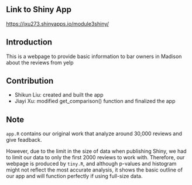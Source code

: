 ## Link to Shiny App
https://jxu273.shinyapps.io/module3shiny/

## Introduction
This is a webpage to provide basic information to bar owners in Madison about the reviews from yelp

## Contribution
- Shikun Liu: created and built the app
- Jiayi Xu: modified get_comparison() function and finalized the app

## Note
`app.R` contains our original work that analyze around 30,000 reviews and give feadback. 

However, due to the limit in the size of data when publishing Shiny, we had to limit our data to only the first 2000 reviews to work with. Therefore, our webpage is produced by `tiny.R`, and although p-values and histogram might not reflect the most accurate analysis, it shows the basic outline of our app and will function perfectly if using full-size data.

